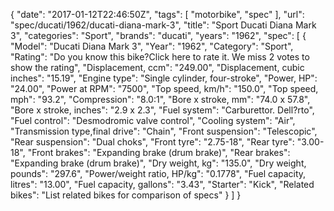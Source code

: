 {
    "date": "2017-01-12T22:46:50Z",
    "tags": [
        "motorbike",
        "spec"
    ],
    "url": "spec\/ducati\/1962\/ducati-diana-mark-3",
    "title": "Sport Ducati Diana Mark 3",
    "categories": "Sport",
    "brands": "ducati",
    "years": "1962",
    "spec": [
        {
            "Model": "Ducati Diana Mark 3",
            "Year": "1962",
            "Category": "Sport",
            "Rating": "Do you know this bike?Click here to rate it. We miss 2 votes to show the rating",
            "Displacement, ccm": "249.00",
            "Displacement, cubic inches": "15.19",
            "Engine type": "Single cylinder, four-stroke",
            "Power, HP": "24.00",
            "Power at RPM": "7500",
            "Top speed, km\/h": "150.0",
            "Top speed, mph": "93.2",
            "Compression": "8.0:1",
            "Bore x stroke, mm": "74.0 x 57.8",
            "Bore x stroke, inches": "2.9 x 2.3",
            "Fuel system": "Carburettor. Dell?rto",
            "Fuel control": "Desmodromic valve control",
            "Cooling system": "Air",
            "Transmission type,final drive": "Chain",
            "Front suspension": "Telescopic",
            "Rear suspension": "Dual choks",
            "Front tyre": "2.75-18",
            "Rear tyre": "3.00-18",
            "Front brakes": "Expanding brake (drum brake)",
            "Rear brakes": "Expanding brake (drum brake)",
            "Dry weight, kg": "135.0",
            "Dry weight, pounds": "297.6",
            "Power\/weight ratio, HP\/kg": "0.1778",
            "Fuel capacity, litres": "13.00",
            "Fuel capacity, gallons": "3.43",
            "Starter": "Kick",
            "Related bikes": "List related bikes for comparison of specs"
        }
    ]
}